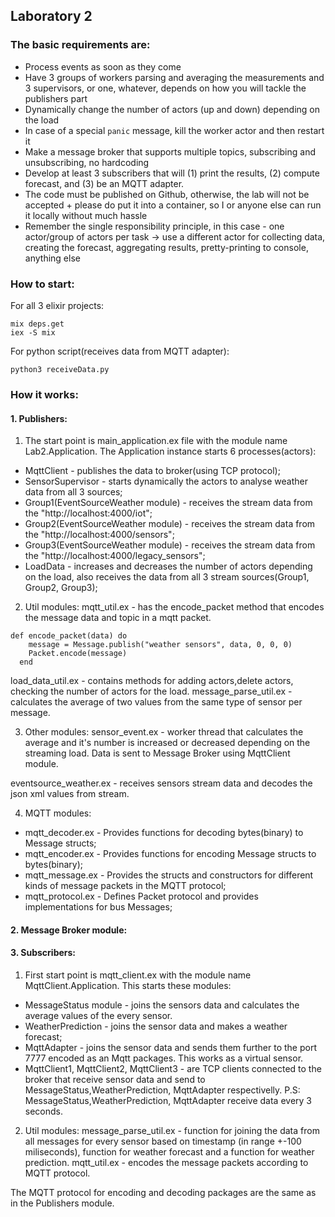 ## Laboratory 2

### The basic requirements are:
- Process events as soon as they come
- Have 3 groups of workers parsing and averaging the measurements and 3 supervisors, or one, whatever, depends on how you will tackle the publishers part
- Dynamically change the number of actors (up and down) depending on the load
- In case of a special `panic` message, kill the worker actor and then restart it
- Make a message broker that supports multiple topics, subscribing and unsubscribing, no hardcoding
- Develop at least 3 subscribers that will (1) print the results, (2) compute forecast, and (3) be an MQTT adapter.
- The code must be published on Github, otherwise, the lab will not be accepted + please do put it into a container, so I or anyone else can run it locally without much hassle
- Remember the single responsibility principle, in this case - one actor/group of actors per task -> use a different actor for collecting data, creating the forecast, aggregating results, pretty-printing  to console, anything else

### How to start:
For all 3 elixir projects:
```
mix deps.get
iex -S mix
```
For python script(receives data from MQTT adapter):
```
python3 receiveData.py
```

### How it works:

#### 1. Publishers:
1. The start point is  main_application.ex file with the module name Lab2.Application. The Application instance starts 6 processes(actors): 
- MqttClient - publishes the data to broker(using TCP protocol);
- SensorSupervisor - starts dynamically the actors to analyse weather data from all 3 sources;
- Group1(EventSourceWeather module) - receives the stream data from the "http://localhost:4000/iot";
- Group2(EventSourceWeather module) - receives the stream data from the "http://localhost:4000/sensors";
- Group3(EventSourceWeather module) - receives the stream data from the "http://localhost:4000/legacy_sensors";
- LoadData - increases and decreases the number of actors depending on the load, also receives the data from all 3 stream sources(Group1, Group2, Group3);

2. Util modules:
mqtt_util.ex - has the encode_packet method that encodes the message data and topic in a mqtt packet.
```
def encode_packet(data) do
    message = Message.publish("weather sensors", data, 0, 0, 0)
    Packet.encode(message)
  end
```
load_data_util.ex - contains methods for adding actors,delete actors, checking the number of actors for the load.
message_parse_util.ex - calculates the average of two values from the same type of sensor per message.

3. Other modules: 
sensor_event.ex - worker thread that calculates the average and it's  number is increased or decreased depending on the streaming load. Data is sent to Message Broker using MqttClient module.

eventsource_weather.ex - receives sensors stream data and decodes the json xml values from stream. 

4. MQTT modules:
- mqtt_decoder.ex - Provides functions for decoding bytes(binary) to Message structs;
- mqtt_encoder.ex - Provides functions for encoding Message structs to bytes(binary);
- mqtt_message.ex - Provides the structs and constructors for different kinds of message packets in the MQTT protocol;
- mqtt_protocol.ex - Defines Packet protocol and provides implementations for bus Messages;

#### 2. Message Broker module:


#### 3. Subscribers:

1. First start point is mqtt_client.ex with the module name MqttClient.Application. This starts these modules:
- MessageStatus module - joins the sensors data and calculates the average values of the every sensor.
- WeatherPrediction - joins the sensor data and makes a weather forecast;
- MqttAdapter - joins the sensor data and sends them further to the port 7777 encoded as an Mqtt packages. This works as a virtual sensor. 
- MqttClient1, MqttClient2, MqttClient3 - are TCP clients connected to the broker that receive sensor data and send to MessageStatus,WeatherPrediction, MqttAdapter respectivelly.
P.S: MessageStatus,WeatherPrediction, MqttAdapter receive data every 3 seconds.

2. Util modules:
message_parse_util.ex - function for joining the data from all messages for every sensor based on timestamp (in range +-100 miliseconds), function for weather forecast and a function for weather prediction.
mqtt_util.ex - encodes the message packets according to MQTT protocol.


The MQTT protocol  for encoding and decoding packages are the same as in the Publishers module.
